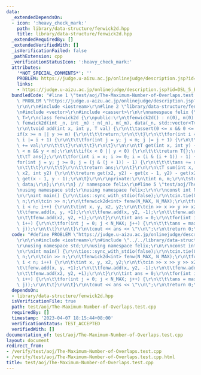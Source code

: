 ```yaml
---
data:
  _extendedDependsOn:
  - icon: ':heavy_check_mark:'
    path: library/data-structure/fenwick2d.hpp
    title: library/data-structure/fenwick2d.hpp
  _extendedRequiredBy: []
  _extendedVerifiedWith: []
  _isVerificationFailed: false
  _pathExtension: cpp
  _verificationStatusIcon: ':heavy_check_mark:'
  attributes:
    '*NOT_SPECIAL_COMMENTS*': ''
    PROBLEM: https://judge.u-aizu.ac.jp/onlinejudge/description.jsp?id=DSL_5_B
    links:
    - https://judge.u-aizu.ac.jp/onlinejudge/description.jsp?id=DSL_5_B
  bundledCode: "#line 1 \"test/aoj/The-Maximum-Number-of-Overlaps.test.cpp\"\n#define\
    \ PROBLEM \"https://judge.u-aizu.ac.jp/onlinejudge/description.jsp?id=DSL_5_B\"\
    \r\n\r\n#include <iostream>\r\n#line 2 \"library/data-structure/fenwick2d.hpp\"\
    \n#include <vector>\r\n#include <cassert>\r\n\r\nnamespace felix {\r\n\r\ntemplate<class\
    \ T>\r\nclass fenwick2d {\r\npublic:\r\n\tfenwick2d() : n(0), m(0) {}\r\n\texplicit\
    \ fenwick2d(int _n, int _m) : n(_n), m(_m), data(_n, std::vector<T>(_m)) {}\r\n\
    \r\n\tvoid add(int x, int y, T val) {\r\n\t\tassert(0 <= x && 0 <= y);\r\n\t\t\
    if(x >= n || y >= m) {\r\n\t\t\treturn;\r\n\t\t}\r\n\t\tfor(int i = x; i < n;\
    \ i |= i + 1) {\r\n\t\t\tfor(int j = y; j < m; j |= j + 1) {\r\n\t\t\t\tdata[i][j]\
    \ += val;\r\n\t\t\t}\r\n\t\t}\r\n\t}\r\n\r\n\tT get(int x, int y) {\r\n\t\tassert(x\
    \ < n && y < m);\r\n\t\tif(x < 0 || y < 0) {\r\n\t\t\treturn T{};\r\n\t\t}\r\n\
    \t\tT ans{};\r\n\t\tfor(int i = x; i >= 0; i = (i & (i + 1)) - 1) {\r\n\t\t\t\
    for(int j = y; j >= 0; j = (j & (j + 1)) - 1) {\r\n\t\t\t\tans += data[i][j];\r\
    \n\t\t\t}\r\n\t\t}\r\n\t\treturn ans;\r\n\t}\r\n\r\n\tT sum(int x, int y, int\
    \ x2, int y2) {\r\n\t\treturn get(x2, y2) - get(x - 1, y2) - get(x2, y - 1) +\
    \ get(x - 1, y - 1);\r\n\t}\r\n\r\nprivate:\r\n\tint n, m;\r\n\tstd::vector<std::vector<T>>\
    \ data;\r\n};\r\n\r\n} // namespace felix\r\n#line 5 \"test/aoj/The-Maximum-Number-of-Overlaps.test.cpp\"\
    \nusing namespace std;\r\nusing namespace felix;\r\n\r\nconst int N_MAX = 1005;\r\
    \n\r\nint main() {\r\n\tios::sync_with_stdio(false);\r\n\tcin.tie(0);\r\n\tint\
    \ n;\r\n\tcin >> n;\r\n\tfenwick2d<int> fenw(N_MAX, N_MAX);\r\n\tfor(int i = 0;\
    \ i < n; i++) {\r\n\t\tint x, y, x2, y2;\r\n\t\tcin >> x >> y >> x2 >> y2;\r\n\
    \t\tfenw.add(x, y, +1);\r\n\t\tfenw.add(x, y2, -1);\r\n\t\tfenw.add(x2, y, -1);\r\
    \n\t\tfenw.add(x2, y2, +1);\r\n\t}\r\n\tint ans = 0;\r\n\tfor(int i = 0; i < N_MAX;\
    \ i++) {\r\n\t\tfor(int j = 0; j < N_MAX; j++) {\r\n\t\t\tans = max(ans, fenw.get(i,\
    \ j));\r\n\t\t}\r\n\t}\r\n\tcout << ans << \"\\n\";\r\n\treturn 0;\r\n}\r\n"
  code: "#define PROBLEM \"https://judge.u-aizu.ac.jp/onlinejudge/description.jsp?id=DSL_5_B\"\
    \r\n\r\n#include <iostream>\r\n#include \"../../library/data-structure/fenwick2d.hpp\"\
    \r\nusing namespace std;\r\nusing namespace felix;\r\n\r\nconst int N_MAX = 1005;\r\
    \n\r\nint main() {\r\n\tios::sync_with_stdio(false);\r\n\tcin.tie(0);\r\n\tint\
    \ n;\r\n\tcin >> n;\r\n\tfenwick2d<int> fenw(N_MAX, N_MAX);\r\n\tfor(int i = 0;\
    \ i < n; i++) {\r\n\t\tint x, y, x2, y2;\r\n\t\tcin >> x >> y >> x2 >> y2;\r\n\
    \t\tfenw.add(x, y, +1);\r\n\t\tfenw.add(x, y2, -1);\r\n\t\tfenw.add(x2, y, -1);\r\
    \n\t\tfenw.add(x2, y2, +1);\r\n\t}\r\n\tint ans = 0;\r\n\tfor(int i = 0; i < N_MAX;\
    \ i++) {\r\n\t\tfor(int j = 0; j < N_MAX; j++) {\r\n\t\t\tans = max(ans, fenw.get(i,\
    \ j));\r\n\t\t}\r\n\t}\r\n\tcout << ans << \"\\n\";\r\n\treturn 0;\r\n}\r\n"
  dependsOn:
  - library/data-structure/fenwick2d.hpp
  isVerificationFile: true
  path: test/aoj/The-Maximum-Number-of-Overlaps.test.cpp
  requiredBy: []
  timestamp: '2023-04-07 18:15:44+08:00'
  verificationStatus: TEST_ACCEPTED
  verifiedWith: []
documentation_of: test/aoj/The-Maximum-Number-of-Overlaps.test.cpp
layout: document
redirect_from:
- /verify/test/aoj/The-Maximum-Number-of-Overlaps.test.cpp
- /verify/test/aoj/The-Maximum-Number-of-Overlaps.test.cpp.html
title: test/aoj/The-Maximum-Number-of-Overlaps.test.cpp
---
```

